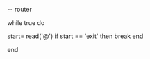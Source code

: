 -- router




while true do

   start= read('@')
   if start == 'exit'
   then
      break
   end

end
